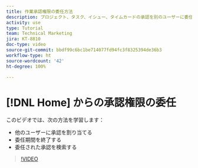 ```yaml
---
title: 作業承認権限の委任方法
description: プロジェクト、タスク、イシュー、タイムカードの承認を別のユーザーに委任する方法について説明します。
activity: use
type: Tutorial
team: Technical Marketing
jira: KT-8810
doc-type: video
source-git-commit: bbdf99c6bc1be714077fd94fc3f8325394de36b3
workflow-type: ht
source-wordcount: '42'
ht-degree: 100%

---
```


# [!DNL Home] からの承認権限の委任

このビデオでは、次の方法を学習します：

* 他のユーザーに承認を割り当てる
* 委任期間を終了する
* 委任された承認を検索する

>[!VIDEO](https://video.tv.adobe.com/v/336094/?quality=12&learn=on&enablevpops=1)

<!--
learn more URLS
Delegate approval request
-->
